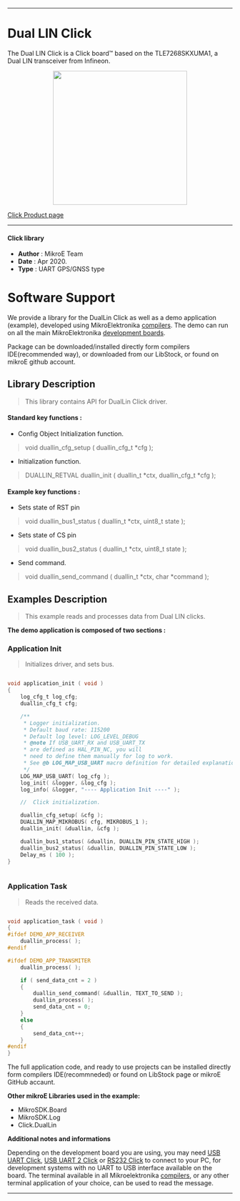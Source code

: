 
---
# Dual LIN Click

The Dual LIN Click is a Click board™ based on the TLE7268SKXUMA1, a Dual LIN transceiver from Infineon.

<p align="center">
  <img src="https://download.mikroe.com/images/click_for_ide/duallin_click.png" height=300px>
</p>

[Click Product page](https://www.mikroe.com/dual-lin-click)

---


#### Click library 

- **Author**        : MikroE Team
- **Date**          : Apr 2020.
- **Type**          : UART GPS/GNSS type


# Software Support

We provide a library for the DualLin Click 
as well as a demo application (example), developed using MikroElektronika 
[compilers](https://shop.mikroe.com/compilers). 
The demo can run on all the main MikroElektronika [development boards](https://shop.mikroe.com/development-boards).

Package can be downloaded/installed directly form compilers IDE(recommended way), or downloaded from our LibStock, or found on mikroE github account. 

## Library Description

> This library contains API for DualLin Click driver.

#### Standard key functions :

- Config Object Initialization function.
> void duallin_cfg_setup ( duallin_cfg_t *cfg ); 
 
- Initialization function.
> DUALLIN_RETVAL duallin_init ( duallin_t *ctx, duallin_cfg_t *cfg );

#### Example key functions :

- Sets state of RST pin
> void duallin_bus1_status ( duallin_t *ctx, uint8_t state );
 
- Sets state of  CS pin
> void duallin_bus2_status ( duallin_t *ctx, uint8_t state );

- Send command.
> void duallin_send_command ( duallin_t *ctx, char *command );

## Examples Description

> This example reads and processes data from Dual LIN clicks.

**The demo application is composed of two sections :**

### Application Init 

> Initializes driver, and sets bus.

```c

void application_init ( void )
{
    log_cfg_t log_cfg;
    duallin_cfg_t cfg;

    /** 
     * Logger initialization.
     * Default baud rate: 115200
     * Default log level: LOG_LEVEL_DEBUG
     * @note If USB_UART_RX and USB_UART_TX 
     * are defined as HAL_PIN_NC, you will 
     * need to define them manually for log to work. 
     * See @b LOG_MAP_USB_UART macro definition for detailed explanation.
     */
    LOG_MAP_USB_UART( log_cfg );
    log_init( &logger, &log_cfg );
    log_info( &logger, "---- Application Init ----" );

    //  Click initialization.

    duallin_cfg_setup( &cfg );
    DUALLIN_MAP_MIKROBUS( cfg, MIKROBUS_1 );
    duallin_init( &duallin, &cfg );

    duallin_bus1_status( &duallin, DUALLIN_PIN_STATE_HIGH );
    duallin_bus2_status( &duallin, DUALLIN_PIN_STATE_LOW );
    Delay_ms ( 100 );
}
  
```

### Application Task

> Reads the received data.

```c

void application_task ( void )
{
#ifdef DEMO_APP_RECEIVER
    duallin_process( );
#endif    

#ifdef DEMO_APP_TRANSMITER
    duallin_process( );

    if ( send_data_cnt = 2 )
    {
        duallin_send_command( &duallin, TEXT_TO_SEND );
        duallin_process( );
        send_data_cnt = 0;
    }
    else
    {
        send_data_cnt++;
    }    
#endif
}

```


The full application code, and ready to use projects can be  installed directly form compilers IDE(recommneded) or found on LibStock page or mikroE GitHub accaunt.

**Other mikroE Libraries used in the example:** 

- MikroSDK.Board
- MikroSDK.Log
- Click.DualLin

**Additional notes and informations**

Depending on the development board you are using, you may need 
[USB UART Click](https://shop.mikroe.com/usb-uart-click), 
[USB UART 2 Click](https://shop.mikroe.com/usb-uart-2-click) or 
[RS232 Click](https://shop.mikroe.com/rs232-click) to connect to your PC, for 
development systems with no UART to USB interface available on the board. The 
terminal available in all Mikroelektronika 
[compilers](https://shop.mikroe.com/compilers), or any other terminal application 
of your choice, can be used to read the message.



---
